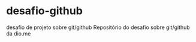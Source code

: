 # desafio-github
desafio de projeto sobre git/github
Repositório do desafio sobre git/github da dio.me
